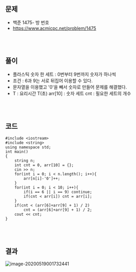 ## 문제

* 백준 1475- 방 번호
* https://www.acmicpc.net/problem/1475

  

<br>

<br>

## 풀이

*  플라스틱 숫자 한 세트 : 0번부터 9번까지 숫자가 하나씩
* 조건 : 6과 9는 서로 뒤집어 이용할 수 있다.
* 문자열을 이용했고 '0'을 빼서 숫자로 만들어 문제를 해결했다.
* T : 요리시간 T(초)
  arr[10] : 숫자 세트
  cnt : 필요한 세트의 개수

<br>

<br>

## 코드

```
#include <iostream>
#include <string>
using namespace std;
int main()
{
    string n;
	int cnt = 0, arr[10] = {};
	cin >> n;
	for(int i = 0; i < n.length(); i++){
		arr[n[i]-'0']++;
	}
	for(int i = 0; i < 10; i++){
		if(i == 6 || i == 9) continue;
		if(cnt < arr[i]) cnt = arr[i];
	}
	if(cnt < (arr[6]+arr[9] + 1) / 2) 
		cnt = (arr[6]+arr[9] + 1) / 2;
	cout << cnt;
}
```

<br>

<br>



## 결과

![image-20200519001732441](C:\Users\choiyewon\AppData\Roaming\Typora\typora-user-images\image-20200519001732441.png)

